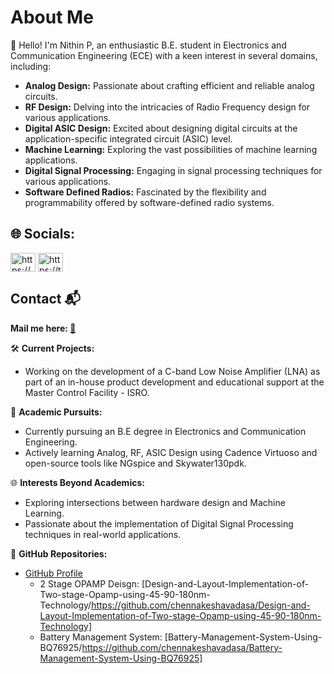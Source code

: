 # About Me

👋 Hello! I'm Nithin P, an enthusiastic B.E. student in Electronics and Communication Engineering (ECE) with a keen interest in several domains, including:

- **Analog Design:** Passionate about crafting efficient and reliable analog circuits.
- **RF Design:** Delving into the intricacies of Radio Frequency design for various applications.
- **Digital ASIC Design:** Excited about designing digital circuits at the application-specific integrated circuit (ASIC) level.
- **Machine Learning:** Exploring the vast possibilities of machine learning applications.
- **Digital Signal Processing:** Engaging in signal processing techniques for various applications.
- **Software Defined Radios:** Fascinated by the flexibility and programmability offered by software-defined radio systems.


## 🌐 Socials:
<p align="left">
<a href="https://www.linkedin.com/in/nithin-purushothama-70664727b/" target="blank"><img align="center" src="https://raw.githubusercontent.com/rahuldkjain/github-profile-readme-generator/master/src/images/icons/Social/linked-in-alt.svg" alt="https://www.linkedin.com/in/nithin-purushothama-70664727b/" height="30" width="40" /></a>
<a href="https://twitter.com/nithinpuru75919" target="blank"><img align="center" src="https://cdn.jsdelivr.net/npm/simple-icons@3.0.1/icons/twitter.svg" alt="https://twitter.com/nithinpuru75919" height="30" width="40" /></a>
  
## Contact 📬
**Mail me here: [:e-mail:](mailto:nithinpurushothama@gmail.com)**




🛠️ **Current Projects:**

- Working on the development of a C-band Low Noise Amplifier (LNA) as part of an in-house product development and educational support at the Master Control Facility - ISRO.
  
🔬 **Academic Pursuits:**

- Currently pursuing an B.E degree in Electronics and Communication Engineering.
- Actively learning Analog, RF, ASIC Design using Cadence Virtuoso and open-source tools like NGspice and Skywater130pdk.

🌐 **Interests Beyond Academics:**

- Exploring intersections between hardware design and Machine Learning.
- Passionate about the implementation of Digital Signal Processing techniques in real-world applications.

🚀 **GitHub Repositories:**

- [GitHub Profile]([[https://github.com/your_username](https://github.com/chennakeshavadasa)](https://github.com/chennakeshavadasa))
  - 2 Stage OPAMP Deisgn: [Design-and-Layout-Implementation-of-Two-stage-Opamp-using-45-90-180nm-Technology/https://github.com/chennakeshavadasa/Design-and-Layout-Implementation-of-Two-stage-Opamp-using-45-90-180nm-Technology]
  - Battery Management System: [Battery-Management-System-Using-BQ76925/https://github.com/chennakeshavadasa/Battery-Management-System-Using-BQ76925]
